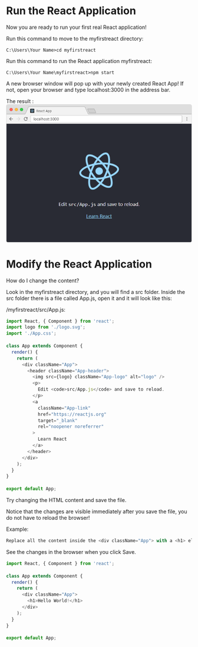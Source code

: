 # Run the React Application
Now you are ready to run your first real React application!

Run this command to move to the myfirstreact directory:
```text
C:\Users\Your Name>cd myfirstreact
```

Run this command to run the React application myfirstreact:
```text
C:\Users\Your Name\myfirstreact>npm start
```

A new browser window will pop up with your newly created React App! If not, open your browser and type localhost:3000 in the address bar.

The result :
![](assets/run.png)

# Modify the React Application
How do I change the content?

Look in the myfirstreact directory, and you will find a src folder. Inside the src folder there is a file called App.js, open it and it will look like this:

/myfirstreact/src/App.js:
```javascript
import React, { Component } from 'react';
import logo from './logo.svg';
import './App.css';

class App extends Component {
  render() {
    return (
      <div className="App">
        <header className="App-header">
          <img src={logo} className="App-logo" alt="logo" />
          <p>
            Edit <code>src/App.js</code> and save to reload.
          </p>
          <a
            className="App-link"
            href="https://reactjs.org"
            target="_blank"
            rel="noopener noreferrer"
          >
            Learn React
          </a>
        </header>
      </div>
    );
  }
}

export default App;
```
Try changing the HTML content and save the file.

Notice that the changes are visible immediately after you save the file, you do not have to reload the browser!

Example: 
```javascript
Replace all the content inside the <div className="App"> with a <h1> element.
```
See the changes in the browser when you click Save.

```javascript
import React, { Component } from 'react';

class App extends Component {
  render() {
    return (
      <div className="App">
        <h1>Hello World!</h1>
      </div>
    );
  }
}

export default App;
```
